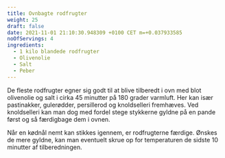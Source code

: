```yaml
---
title: Ovnbagte rodfrugter
weight: 25
draft: false
date: 2021-11-01 21:10:30.948309 +0100 CET m=+0.037933585
noOfServings: 4
ingredients:
  - 1 kilo blandede rodfrugter
  - Olivenolie
  - Salt
  - Peber
---
```




De fleste rodfrugter egner sig godt til at blive tilberedt i ovn med
blot olivenolie og salt i cirka 45 minutter på 180 grader varmluft. Her
kan især pastinakker, gulerødder, persillerod og knoldselleri fremhæves.
Ved knoldselleri kan man dog med fordel stege stykkerne gyldne på en
pande først og så færdigbage dem i ovnen.

Når en kødnål nemt kan stikkes igennem, er rodfrugterne færdige. Ønskes
de mere gyldne, kan man eventuelt skrue op for temperaturen de sidste 10
minutter af tilberedningen.

